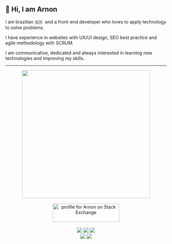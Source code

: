 ## 👋 Hi, I am Arnon

I am brazilian 🇧🇷 &nbsp;and a front-end developer who loves to apply technology to solve problems.

I have experience in websites with UX/UI design, SEO best practice and agile methodology with SCRUM.

I am communicative, dedicated and always interested in learning new technologies and improving my skills.

<hr>

<div align="center">  
  <a href="#"><img src="https://github-readme-stats.vercel.app/api/top-langs/?username=arnonrdp&layout=compact&langs_count=8&theme=chartreuse-dark" width="400"></a>
  <br><br>
  <a href="https://stackexchange.com/users/10520312/arnon"><img src="https://stackexchange.com/users/flair/10520312.png" width="208" height="58" alt="profile for Arnon on Stack Exchange" title="profile for Arnon on Stack Exchange" /></a>
  <br><br>
  <a href="https://codepen.io/arnonrdp"><img src="https://img.shields.io/badge/-CodePen-black?logo=codepen" /></a>
  <a href="https://www.freecodecamp.org/arnon"><img src="https://img.shields.io/freecodecamp/points/arnon?label=freeCodeCamp&logo=freecodecamp" /></a>
  <a href="https://www.hackerrank.com/arnonrdp"><img src="https://img.shields.io/badge/-HackerRank%20-black?logo=hackerrank" /></a>
  <br>
  <a href="https://www.linkedin.com/in/arnonrdp/"><img src="https://img.shields.io/badge/-LinkedIn-%230A66C2?logo=linkedin" /></a>
  <a href="https://twitter.com/arnonrdp"><img src="https://img.shields.io/twitter/follow/arnonrdp?label=Twitter" /></a>
</div>

